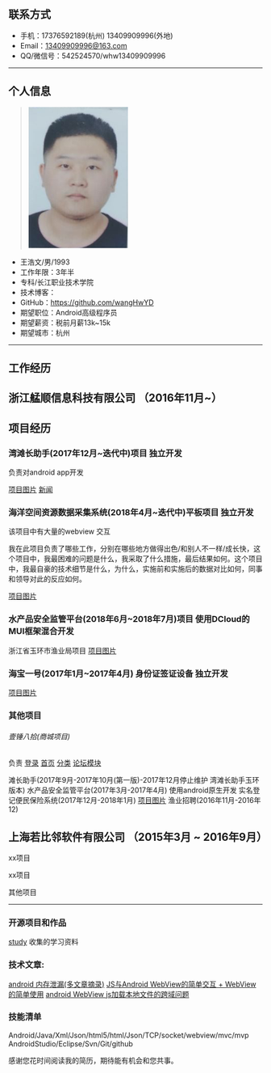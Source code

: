 
## 联系方式

- 手机：17376592189(杭州)   13409909996(外地)
- Email：13409909996@163.com
- QQ/微信号：542524570/whw13409909996

---

## 个人信息

>![](https://github.com/wangHwYD/resume/blob/master/images/20181009143422.png)	


- 王浩文/男/1993   						      	
- 工作年限：3年半
- 专科/长江职业技术学院
- 技术博客：
- GitHub：https://github.com/wangHwYD
- 期望职位：Android高级程序员
- 期望薪资：税前月薪13k~15k
- 期望城市：杭州

---

## 工作经历


## 浙江艋顺信息科技有限公司 （2016年11月~）
## 项目经历
### 湾滩长助手(2017年12月~迭代中)项目  独立开发

负责对android app开发

[项目图片]()
[新闻](https://mp.weixin.qq.com/s/JVOgF9ulvyV0hTBeHJHsqw)

### 海洋空间资源数据采集系统(2018年4月~迭代中)平板项目 独立开发
该项目中有大量的webview 交互

我在此项目负责了哪些工作，分别在哪些地方做得出色/和别人不一样/成长快，这个项目中，我最困难的问题是什么，我采取了什么措施，最后结果如何。这个项目中，我最自豪的技术细节是什么，为什么，实施前和实施后的数据对比如何，同事和领导对此的反应如何。


[项目图片]()

### 水产品安全监管平台(2018年6月~2018年7月)项目  使用DCloud的MUI框架混合开发

浙江省玉环市渔业局项目
[项目图片]()


### 海宝一号(2017年1月~2017年4月) 身份证签证设备 独立开发


[项目图片]()
### 其他项目
###### 壹锤八拾(商城项目) 
负责 [登录]() [首页]() [分类]() [论坛模块]()  

滩长助手(2017年9月-2017年10月(第一版)-2017年12月停止维护 湾滩长助手玉环版本)
水产品安全监管平台(2017年3月-2017年4月) 使用android原生开发 
实名登记便民保险系统(2017年12月-2018年1月) [项目图片]()
渔业招聘(2016年11月-2016年12)



## 上海若比邻软件有限公司 （2015年3月 ~ 2016年9月）

xx项目 



xx项目 



其他项目



---

### 开源项目和作品
[study](https://github.com/wangHwYD/study) 收集的学习资料


### 技术文章:
[android 内存泄漏(多文章摘录)](https://www.jianshu.com/p/0fa751127d5e)
[JS与Android WebView的简单交互 + WebView 的简单使用](https://www.jianshu.com/p/befc6f77434e)
[android WebView js加载本地文件的跨域问题](https://www.jianshu.com/p/0370d166c72f)	




### 技能清单
Android/Java/Xml/Json/html5/html/Json/TCP/socket/webview/mvc/mvp
AndroidStudio/Eclipse/Svn/Git/github



感谢您花时间阅读我的简历，期待能有机会和您共事。
